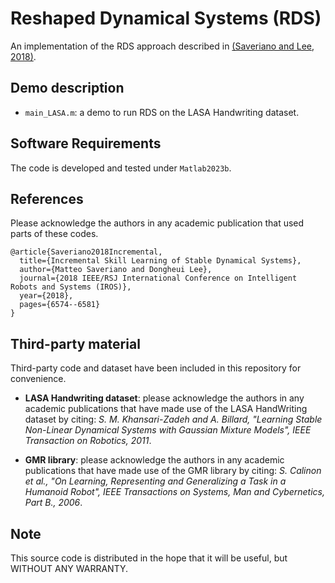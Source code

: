 # Reshaped Dynamical Systems (RDS)

An implementation of the RDS approach described in [(Saveriano and Lee, 2018)]([https://arxiv.org/pdf/2003.11290.pdf](https://elib.dlr.de/121743/1/Incremental_Learning_DS.pdf)).

## Demo description
- `main_LASA.m`: a demo to run RDS on the LASA Handwriting dataset.

## Software Requirements
The code is developed and tested under `Matlab2023b`.

## References
Please acknowledge the authors in any academic publication that used parts of these codes.
```
@article{Saveriano2018Incremental,
  title={Incremental Skill Learning of Stable Dynamical Systems},
  author={Matteo Saveriano and Dongheui Lee},
  journal={2018 IEEE/RSJ International Conference on Intelligent Robots and Systems (IROS)},
  year={2018},
  pages={6574--6581}
}
```

## Third-party material
Third-party code and dataset have been included in this repository for convenience.

- **LASA Handwriting dataset**: please acknowledge the authors in any academic publications that have made use of the LASA HandWriting dataset by citing: *S. M. Khansari-Zadeh and A. Billard, "Learning Stable Non-Linear Dynamical Systems with Gaussian Mixture Models", IEEE Transaction on Robotics, 2011*.

- **GMR library**: please acknowledge the authors in any academic publications that have made use of the GMR library by citing: *S. Calinon et al., "On Learning, Representing and Generalizing a Task in a Humanoid Robot", IEEE Transactions on Systems, Man and Cybernetics, Part B., 2006*.

## Note
This source code is distributed in the hope that it will be useful, but WITHOUT ANY WARRANTY.
